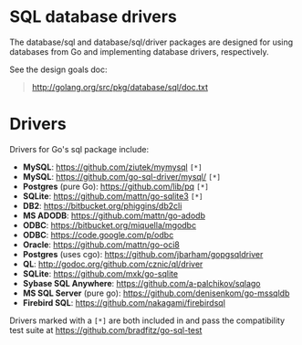 # SQL database drivers

The database/sql and database/sql/driver packages are designed for using databases from Go and implementing database drivers, respectively.

See the design goals doc:

> http://golang.org/src/pkg/database/sql/doc.txt

# Drivers

Drivers for Go's sql package include:

  * **MySQL**: https://github.com/ziutek/mymysql ` [*] `
  * **MySQL**: https://github.com/go-sql-driver/mysql/ ` [*] `
  * **Postgres** (pure Go): https://github.com/lib/pq ` [*] `
  * **SQLite**: https://github.com/mattn/go-sqlite3 ` [*] `
  * **DB2**: https://bitbucket.org/phiggins/db2cli
  * **MS ADODB**: https://github.com/mattn/go-adodb
  * **ODBC**: https://bitbucket.org/miquella/mgodbc
  * **ODBC**: https://code.google.com/p/odbc
  * **Oracle**: https://github.com/mattn/go-oci8
  * **Postgres** (uses cgo): https://github.com/jbarham/gopgsqldriver
  * **QL**: http://godoc.org/github.com/cznic/ql/driver
  * **SQLite**:  https://github.com/mxk/go-sqlite
  * **Sybase SQL Anywhere**: https://github.com/a-palchikov/sqlago
  * **MS SQL Server** (pure go): https://github.com/denisenkom/go-mssqldb
  * **Firebird SQL**: https://github.com/nakagami/firebirdsql

Drivers marked with a ` [*] ` are both included in and pass the compatibility test suite at https://github.com/bradfitz/go-sql-test